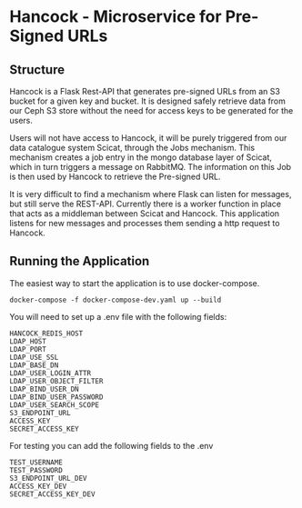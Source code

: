 # Hancock - Microservice for Pre-Signed URLs
## Structure
Hancock is a Flask Rest-API that generates pre-signed URLs from an S3 bucket for a given key and bucket. It is designed 
safely retrieve data from our Ceph S3 store without the need for access keys to be generated for the users.

Users will not have access to Hancock, it will be purely triggered from our data catalogue system Scicat, through the Jobs
mechanism. This mechanism creates a job entry in the mongo database layer of Scicat, which in turn triggers a message on RabbitMQ.
The information on this Job is then used by Hancock to retrieve the Pre-signed URL.

It is very difficult to find a mechanism where Flask can listen for messages, but still serve the REST-API. Currently there 
is a worker function in place that acts as a middleman between Scicat and Hancock. This application listens for new messages 
and processes them sending a http request to Hancock. 

## Running the Application

The easiest way to start the application is to use docker-compose.
```
docker-compose -f docker-compose-dev.yaml up --build
```
You will need to set up a .env file with the following fields:
```
HANCOCK_REDIS_HOST
LDAP_HOST
LDAP_PORT
LDAP_USE_SSL
LDAP_BASE_DN
LDAP_USER_LOGIN_ATTR
LDAP_USER_OBJECT_FILTER
LDAP_BIND_USER_DN
LDAP_BIND_USER_PASSWORD
LDAP_USER_SEARCH_SCOPE
S3_ENDPOINT_URL
ACCESS_KEY
SECRET_ACCESS_KEY
```
For testing you can add the following fields to the .env
```
TEST_USERNAME
TEST_PASSWORD
S3_ENDPOINT_URL_DEV
ACCESS_KEY_DEV
SECRET_ACCESS_KEY_DEV
```